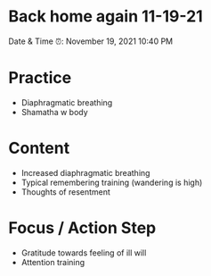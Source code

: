 # Back home again 11-19-21

Date & Time ⏰: November 19, 2021 10:40 PM

# Practice

- Diaphragmatic breathing
- Shamatha w body

# Content

- Increased diaphragmatic breathing
- Typical remembering training (wandering is high)
- Thoughts of resentment

# Focus / Action Step

- Gratitude towards feeling of ill will
- Attention training